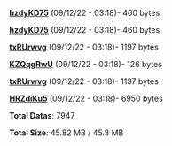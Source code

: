 [**hzdyKD75**](/data/hzdyKD75.txt) (09/12/22 - 03:18)- 460 bytes

[**hzdyKD75**](/data/hzdyKD75.txt) (09/12/22 - 03:18)- 460 bytes

[**txRUrwvg**](/data/txRUrwvg.txt) (09/12/22 - 03:18)- 1197 bytes

[**KZQqgRwU**](/data/KZQqgRwU.txt) (09/12/22 - 03:18)- 126 bytes

[**txRUrwvg**](/data/txRUrwvg.txt) (09/12/22 - 03:18)- 1197 bytes

[**HRZdiKu5**](/data/HRZdiKu5.txt) (09/12/22 - 03:18)- 6950 bytes

**Total Datas**: 7947

**Total Size**: 45.82 MB / 45.8 MB